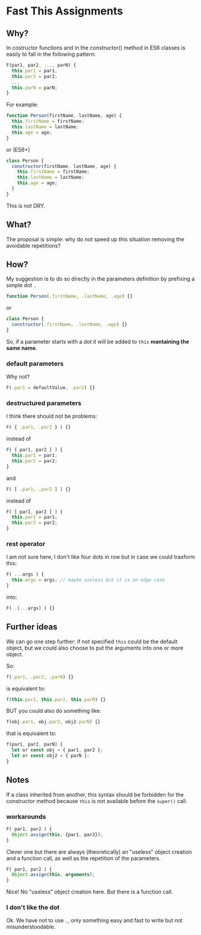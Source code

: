 # Fast This Assignments


## Why?
In costructor functions and in the constructor() method in ES6 classes is easily to fall in the following pattern:

```js
F(par1, par2, ..., parN) {
  this.par1 = par1;
  this.par2 = par2;
  ...
  this.parN = parN;
}
```

For example:

```js
function Person(firstName, lastName, age) {
  this.firstName = firstName;
  this.lastName = lastName;
  this.age = age;
}
```

or (ES6+)

```js
class Person {
  constructor(firstName, lastName, age) {
    this.firstName = firstName;
    this.lastName = lastName;
    this.age = age;
  }
}
```
This is not DRY.


## What?
The proposal is simple: why do not speed up this situation removing the avoidable repetitions?


## How?
My suggestion is to do so directly in the parameters definition by prefixing a simple dot `.`
```js
function Person(.firstName, .lastName, .age) {}
```

or

```js
class Person {
  constructor(.firstName, .lastName, .age) {}
}
```
So, if a parameter starts with a dot it will be added to `this` **mantaining the same name**.

### default parameters
Why not? 
```js
F(.par1 = defaultValue, .par2) {}
```

### destructured parameters
I think there should not be problems:
```js
F( { .par1, .par2 } ) {}
```
instead of
```js
F( { par1, par2 } ) {
  this.par1 = par1;
  this.par2 = par2;
}
```

and

```js
F( [ .par1, .par2 ] ) {}
```
instead of
```js
F( [ par1, par2 ] ) {
  this.par1 = par1;
  this.par2 = par2;
}
```

### rest operator
I am not sure here, I don't like four dots in row but in case we could trasform this:
```js
F( ...args ) {
  this.args = args; // maybe useless but it is an edge case
}
```

into:
```js
F( .(...args) ) {}
```


## Further ideas
We can go one step further: if not specified `this` could be the default object, but we could also choose to put the arguments into one or more object.

So:
```js
f(.par1, .par2, .parN) {}
```
is equivalent to:
```js
f(this.par1, this.par2, this.parN) {}
```

BUT you could also do something like:
```js
f(obj.par1, obj.par2, obj2.parN) {}
```
that is equivalent to:
```js
f(par1, par2, parN) {
  let or const obj = { par1, par2 };
  let or const obj2 = { parN };
}
```


## Notes
If a class inherited from another, this syntax should be forbidden for the constructor method because `this` is not available before the `super()` call.

### workarounds
```js
F( par1, par2 ) {
  Object.assign(this, {par1, par2});
}
```
Clever one but there are always (theoretically) an "useless" object creation and a function call, as well as the repetition of the parameters.

```js
F( par1, par2 ) {
  Object.assign(this, arguments);
}
```
Nice! No "useless" object creation here. But there is a function call.

### I don't like the dot
Ok. We have not to use `.`, only something easy and fast to write but not misunderstoodable.


